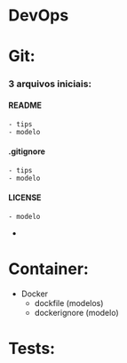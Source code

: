 # DevOps

# Git:
### 3 arquivos iniciais:
  #### README 
    - tips
    - modelo
  #### .gitignore
    - tips
    - modelo
  #### LICENSE
    - modelo
- 
# Container:
- Docker
  - dockfile (modelos)
  - dockerignore (modelo)
  
# Tests:

